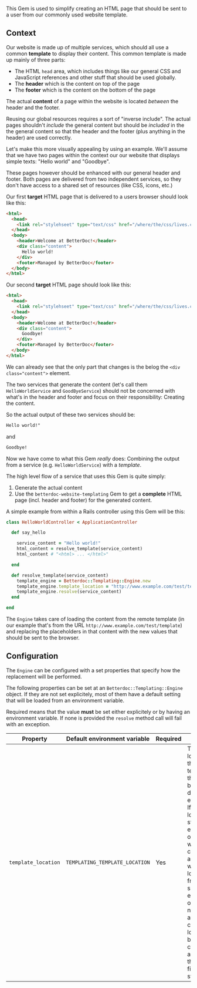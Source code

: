 This Gem is used to simplify creating an HTML page that should be sent to a user from our commonly used website template.

## Context

Our website is made up of multiple services, which should all use a common **template** to display their content.
This common template is made up mainly of three parts:
* The HTML `head` area, which includes things like our general CSS and JavaScript references and other stuff that should be used globally. 
* The **header** which is the content on top of the page
* The **footer** which is the content on the bottom of the page

The actual **content** of a page within the website is located *between* the header and the footer.

Reusing our global resources requires a sort of "inverse include". 
The actual pages shouldn't *include* the general content but should be *included* in the the general content so that the header and the footer (plus anything in the header) are used correctly.

Let's make this more visually appealing by using an example. 
We'll assume that we have two pages within the context our our website that displays simple texts: "Hello world" and "Goodbye".

These pages however should be enhanced with our general header and footer.
Both pages are delivered from two independent services, so they don't have access to a shared set of resources (like CSS, icons, etc.)

Our first **target** HTML page that is delivered to a users browser should look like this:

```html
<html>
  <head>
    <link rel="stylehseet" type="text/css" href="/where/the/css/lives.css" />
  </head>
  <body>
    <header>Welcome at BetterDoc!</header>
    <div class="content">
      Hello world!
    </div>
    <footer>Managed by BetterDoc</footer>
  </body>
</html> 
```

Our second **target** HTML page should look like this:

```html
<html>
  <head>
    <link rel="stylehseet" type="text/css" href="/where/the/css/lives.css" />
  </head>
  <body>
    <header>Welcome at BetterDoc!</header>
    <div class="content">
      Goodbye!
    </div>
    <footer>Managed by BetterDoc</footer>
  </body>
</html> 
```

We can already see that the only part that changes is the belog the `<div class="content">` element.

The two services that generate the content (let's call them `HelloWorldService` and `GoodByeService`) should not be concerned with what's in the header and footer and focus on their responsibility: Creating the content.

So the actual output of these two services should be:

```html
Hello world!"
```

and 

```html
Goodbye!
```

Now we have come to what this Gem *really* does: Combining the output from a service (e.g. `HelloWorldService`) with a *template*.

The high level flow of a service that uses this Gem is quite simply:
1. Generate the actual content
2. Use the `betterdoc-website-templating` Gem to get a **complete** HTML page (incl. header and footer) for the generated content.

A simple example from within a Rails controller using this Gem will be this:

```ruby
class HelloWorldController < ApplicationController

  def say_hello

    service_content = "Hello world!"
    html_content = resolve_template(service_content)
    html_content # "<html> ... </html>"

  end

  def resolve_template(service_content)
    template_engine = Betterdoc::Templating::Engine.new
    template_engine.template_location = "http://www.example.com/test/template"
    template_engine.resolve(service_content) 
  end

end
```

The `Engine` takes care of loading the content from the remote template (in our example that's from the URL `http://www.example.com/test/template`) and replacing the placeholders in that content with the new values that should be sent to the browser.

## Configuration

The `Engine` can be configured with a set properties that specify how the replacement will be performed.

The following properties can be set at an `Betterdoc::Templating::Engine` object. 
If they are not set explicitely, most of them have a default setting that will be loaded from an environment variable.

Required means that the value **must** be set either explicitely or by having an environment variable. 
If none is provided the `resolve` method call will fail with an exception.

| Property | Default environment variable | Required | Type |
| -------- | ---------------------------- | -------- | ---- |
| `template_location` | `TEMPLATING_TEMPLATE_LOCATION` | Yes | The location of the template that should be used during the evaluation. If this location starts with either `http` or `https` it will be considered a URL and will be loaded from the specified endpoint over the network. In all other case the location is being considered a file on the local file system. |
